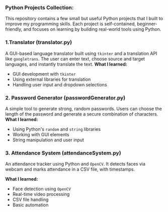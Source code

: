 ### Python Projects Collection:
This repository contains a few small but useful Python projects that I built to improve my programming skills. Each project is self-contained, beginner-friendly, and focuses on learning by building real-world tools using Python.

### 1.Translator (translator.py)
A GUI-based language translator built using `tkinter` and a translation API like `googletrans`. The user can enter text, choose source and target languages, and instantly translate the text.
**What I learned:**  
- GUI development with `tkinter`  
- Using external libraries for translation  
- Handling user input and dropdown selections
  
### 2. Password Generator (passwordGenerator.py)
A simple tool to generate strong, random passwords. Users can choose the length of the password and generate a secure combination of characters.
**What I learned:**  
- Using Python's `random` and `string` libraries  
- Working with GUI elements  
- String manipulation and user input  

### 3. Attendance System (attendanceSystem.py)
An attendance tracker using Python and `OpenCV`. It detects faces via webcam and marks attendance in a CSV file, with timestamps.

**What I learned:** 
- Face detection using `OpenCV`  
- Real-time video processing  
- CSV file handling  
- Basic automation  
